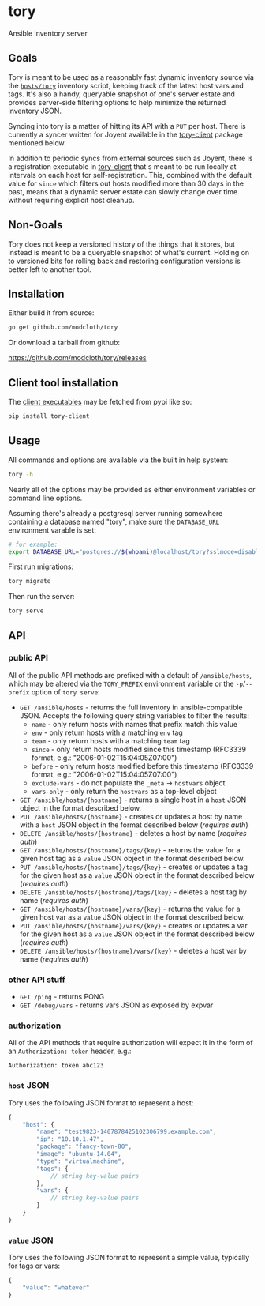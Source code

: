 tory
====

Ansible inventory server

## Goals

Tory is meant to be used as a reasonably fast dynamic inventory source via the
[`hosts/tory`](./hosts/tory) inventory script, keeping track of the latest host
vars and tags.  It's also a handy, queryable snapshot of one's server estate
and provides server-side filtering options to help minimize the returned
inventory JSON.

Syncing into tory is a matter of hitting its API with a `PUT` per host.  There
is currently a syncer written for Joyent available in the
[tory-client](https://github.com/modcloth/tory-client) package mentioned below.

In addition to periodic syncs from external sources such as Joyent, there is a
registration executable in
[tory-client](https://github.com/modcloth/tory-client) that's meant to be run
locally at intervals on each host for self-registration.  This, combined with
the default value for `since` which filters out hosts modified more than 30
days in the past, means that a dynamic server estate can slowly change over
time without requiring explicit host cleanup.

## Non-Goals

Tory does not keep a versioned history of the things that it stores, but
instead is meant to be a queryable snapshot of what's current.  Holding on to
versioned bits for rolling back and restoring configuration versions is better
left to another tool.

## Installation

Either build it from source:

``` bash
go get github.com/modcloth/tory
```

Or download a tarball from github:

https://github.com/modcloth/tory/releases

## Client tool installation

The [client executables](https://github.com/modcloth/tory-client) may be
fetched from pypi like so:

``` bash
pip install tory-client
```

## Usage

All commands and options are available via the built in help system:

``` bash
tory -h
```

Nearly all of the options may be provided as either environment variables or
command line options.

Assuming there's already a postgresql server running somewhere containing a
database named "tory", make sure the `DATABASE_URL` environment varable is set:

``` bash
# for example:
export DATABASE_URL="postgres://$(whoami)@localhost/tory?sslmode=disable"
```

First run migrations:

``` bash
tory migrate
```

Then run the server:

``` bash
tory serve
```


## API

### public API

All of the public API methods are prefixed with a default of `/ansible/hosts`,
which may be altered via the `TORY_PREFIX` environment variable or the
`-p`/`--prefix` option of `tory serve`:

* `GET /ansible/hosts` - returns the full inventory in ansible-compatible JSON.
Accepts the following query string variables to filter the results:
    * `name` - only return hosts with names that prefix match this value
    * `env` - only return hosts with a matching `env` tag
    * `team` - only return hosts with a matching `team` tag
    * `since` - only return hosts modified since this timestamp (RFC3339
      format, e.g.: "2006-01-02T15:04:05Z07:00")
    * `before` - only return hosts modified before this timestamp (RFC3339
      format, e.g.: "2006-01-02T15:04:05Z07:00")
    * `exclude-vars` - do not populate the `_meta` -&gt; `hostvars` object
    * `vars-only` - only return the `hostvars` as a top-level object
* `GET /ansible/hosts/{hostname}` - returns a single host in a `host` JSON
object in the format described below.
* `PUT /ansible/hosts/{hostname}` - creates or updates a host by name with a
`host` JSON object in the format described below (*requires auth*)
* `DELETE /ansible/hosts/{hostname}` - deletes a host by name (*requires auth*)
* `GET /ansible/hosts/{hostname}/tags/{key}` - returns the value for a given
host tag as a `value` JSON object in the format described below.
* `PUT /ansible/hosts/{hostname}/tags/{key}` - creates or updates a tag for the
given host as a `value` JSON object in the format described below (*requires
auth*)
* `DELETE /ansible/hosts/{hostname}/tags/{key}` - deletes a host tag by name
(*requires auth*)
* `GET /ansible/hosts/{hostname}/vars/{key}` - returns the value for a given
host var as a `value` JSON object in the format described below.
* `PUT /ansible/hosts/{hostname}/vars/{key}` - creates or updates a var for the
given host as a `value` JSON object in the format described below (*requires
auth*)
* `DELETE /ansible/hosts/{hostname}/vars/{key}` - deletes a host var by name
(*requires auth*)

### other API stuff

* `GET /ping` - returns PONG
* `GET /debug/vars` - returns vars JSON as exposed by expvar

### authorization

All of the API methods that require authorization will expect it in the form of
an `Authorization: token` header, e.g.:

```
Authorization: token abc123
```

### `host` JSON

Tory uses the following JSON format to represent a host:

``` javascript
{
    "host": {
        "name": "test9823-1407878425102306799.example.com",
        "ip": "10.10.1.47",
        "package": "fancy-town-80",
        "image": "ubuntu-14.04",
        "type": "virtualmachine",
        "tags": {
            // string key-value pairs
        },
        "vars": {
            // string key-value pairs
        }
    }
}
```

### `value` JSON

Tory uses the following JSON format to represent a simple value, typically for
tags or vars:

``` javascript
{
    "value": "whatever"
}
```
